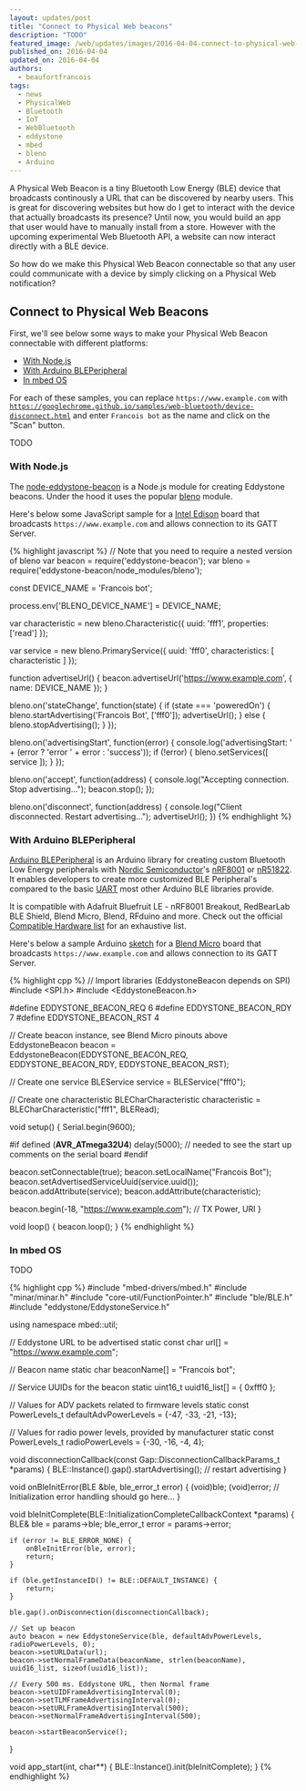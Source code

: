 ```yaml
---
layout: updates/post
title: "Connect to Physical Web beacons"
description: "TODO"
featured_image: /web/updates/images/2016-04-04-connect-to-physical-web-beacons/featured.png
published_on: 2016-04-04
updated_on: 2016-04-04
authors:
  - beaufortfrancois
tags:
  - news
  - PhysicalWeb
  - Bluetooth
  - IoT
  - WebBluetooth
  - eddystone
  - mbed
  - bleno
  - Arduino
---
```


A Physical Web Beacon is a tiny Bluetooth Low Energy (BLE) device that
broadcasts continously a URL that can be discovered by nearby users. This is
great for discovering websites but how do I get to interact with the device
that actually broadcasts its presence? Until now, you would build an app that
user would have to manually install from a store. However with the upcoming
experimental Web Bluetooth API, a website can now interact directly with a BLE
device.

So how do we make this Physical Web Beacon connectable so that any
user could communicate with a device by simply clicking on a Physical Web
notification?

## Connect to Physical Web Beacons

First, we'll see below some ways to make your Physical Web Beacon connectable with
different platforms:

- [With Node.js](#with-nodejs)
- [With Arduino BLEPeripheral](#with-arduino-bleperipheral)
- [In mbed OS](#on-mbed-os)

For each of these samples, you can replace `https://www.example.com` with [`https://googlechrome.github.io/samples/web-bluetooth/device-disconnect.html`](https://googlechrome.github.io/samples/web-bluetooth/device-disconnect.html)
and enter `Francois bot` as the name and click on the "Scan" button.

TODO

### With Node.js

The [node-eddystone-beacon](https://github.com/don/node-eddystone-beacon) is a
Node.js module for creating Eddystone beacons. Under the hood it uses the
popular [bleno](https://github.com/sandeepmistry/bleno) module.

Here's below some JavaScript sample for a [Intel Edison](http://www.intel.com/content/www/us/en/do-it-yourself/edison.html)
board that broadcasts `https://www.example.com` and allows connection to its
GATT Server. 

{% highlight javascript %}
// Note that you need to require a nested version of bleno
var beacon = require('eddystone-beacon');
var bleno = require('eddystone-beacon/node_modules/bleno');

const DEVICE_NAME = 'Francois bot';

process.env['BLENO_DEVICE_NAME'] = DEVICE_NAME;

var characteristic = new bleno.Characteristic({
  uuid: 'fff1',
  properties: ['read']
});

var service = new bleno.PrimaryService({
  uuid: 'fff0',
  characteristics: [ characteristic ]
});

function advertiseUrl() {
  beacon.advertiseUrl('https://www.example.com', { name: DEVICE_NAME });
}

bleno.on('stateChange', function(state) {
  if (state === 'poweredOn') {
    bleno.startAdvertising('Francois Bot', ['fff0']);
    advertiseUrl();
  } else {
    bleno.stopAdvertising();
  }
});

bleno.on('advertisingStart', function(error) {
  console.log('advertisingStart: ' + (error ? 'error ' + error : 'success'));
  if (!error) {
    bleno.setServices([ service ]);
  }
});

bleno.on('accept', function(address) {
  console.log("Accepting connection. Stop advertising...");
  beacon.stop();
});

bleno.on('disconnect', function(address) {
  console.log("Client disconnected. Restart advertising...");
  advertiseUrl();
})
{% endhighlight %}

### With Arduino BLEPeripheral

[Arduino BLEPeripheral](https://github.com/sandeepmistry/arduino-BLEPeripheral)
is an Arduino library for creating custom Bluetooth Low Energy peripherals with
[Nordic Semiconductor](http://www.nordicsemi.com)'s [nRF8001](http://www.nordicsemi.com/eng/Products/Bluetooth-R-low-energy/nRF8001)
or [nR51822](http://www.nordicsemi.com/eng/Products/Bluetooth-R-low-energy/nRF51822).
It enables developers to create more customized BLE Peripheral's compared to
the basic [UART](http://www.arduino.cc/en/Reference/Serial) most other Arduino
BLE libraries provide.

It is compatible with Adafruit Bluefruit LE - nRF8001 Breakout, RedBearLab BLE
Shield, Blend Micro, Blend, RFduino and more. Check out the official [Compatible Hardware
list](https://github.com/sandeepmistry/arduino-BLEPeripheral#compatible-hardware)
for an exhaustive list.

Here's below a sample Arduino [sketch](http://www.arduino.cc/en/Tutorial/Sketch) for a [Blend
Micro](http://redbearlab.com/blendmicro/) board that broadcasts
`https://www.example.com` and allows connection to its GATT Server. 

{% highlight cpp %}
// Import libraries (EddystoneBeacon depends on SPI)
#include <SPI.h>
#include <EddystoneBeacon.h>

#define EDDYSTONE_BEACON_REQ   6
#define EDDYSTONE_BEACON_RDY   7
#define EDDYSTONE_BEACON_RST   4

// Create beacon instance, see Blend Micro pinouts above
EddystoneBeacon beacon = EddystoneBeacon(EDDYSTONE_BEACON_REQ,
                                         EDDYSTONE_BEACON_RDY,
                                         EDDYSTONE_BEACON_RST);

// Create one service
BLEService service = BLEService("fff0");

// Create one characteristic
BLECharCharacteristic characteristic = BLECharCharacteristic("fff1", BLERead);

void setup() {
  Serial.begin(9600);

#if defined (__AVR_ATmega32U4__)
  delay(5000);  // needed to see the start up comments on the serial board
#endif

  beacon.setConnectable(true);
  beacon.setLocalName("Francois Bot");
  beacon.setAdvertisedServiceUuid(service.uuid());
  beacon.addAttribute(service);
  beacon.addAttribute(characteristic);

  beacon.begin(-18, "https://www.example.com"); // TX Power, URI
}

void loop() {
  beacon.loop();
}
{% endhighlight %}

### In mbed OS

TODO

{% highlight cpp %}
#include "mbed-drivers/mbed.h"
#include "minar/minar.h"
#include "core-util/FunctionPointer.h"
#include "ble/BLE.h"
#include "eddystone/EddystoneService.h"

using namespace mbed::util;

// Eddystone URL to be advertised
static const char url[] = "https://www.example.com";

// Beacon name
static char beaconName[] = "Francois bot";

// Service UUIDs for the beacon
static uint16_t uuid16_list[] = { 0xfff0 };

// Values for ADV packets related to firmware levels
static const PowerLevels_t defaultAdvPowerLevels = {-47, -33, -21, -13};

// Values for radio power levels, provided by manufacturer
static const PowerLevels_t radioPowerLevels      = {-30, -16, -4, 4};

void disconnectionCallback(const Gap::DisconnectionCallbackParams_t *params)
{
    BLE::Instance().gap().startAdvertising(); // restart advertising
}

void onBleInitError(BLE &ble, ble_error_t error)
{
    (void)ble;
    (void)error;
   // Initialization error handling should go here...
}

void bleInitComplete(BLE::InitializationCompleteCallbackContext *params)
{
    BLE&        ble   = params->ble;
    ble_error_t error = params->error;

    if (error != BLE_ERROR_NONE) {
        onBleInitError(ble, error);
        return;
    }

    if (ble.getInstanceID() != BLE::DEFAULT_INSTANCE) {
        return;
    }

    ble.gap().onDisconnection(disconnectionCallback);

    // Set up beacon
    auto beacon = new EddystoneService(ble, defaultAdvPowerLevels, radioPowerLevels, 0);
    beacon->setURLData(url);
    beacon->setNormalFrameData(beaconName, strlen(beaconName), uuid16_list, sizeof(uuid16_list));

    // Every 500 ms. Eddystone URL, then Normal frame
    beacon->setUIDFrameAdvertisingInterval(0);
    beacon->setTLMFrameAdvertisingInterval(0);
    beacon->setURLFrameAdvertisingInterval(500);
    beacon->setNormalFrameAdvertisingInterval(500);

    beacon->startBeaconService();
}

void app_start(int, char**) {
    BLE::Instance().init(bleInitComplete);
}
{% endhighlight %}
